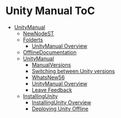 Unity Manual ToC
================
 - [UnityManual]()
	 - [NewNodeST](NewNodeST.md)
	 - [Folderts]()
		 - [UnityManual Overview](UnityManual.md)
	 - [OfflineDocumentation](OfflineDocumentation.md)
	 - [UnityManual]()
		 - [ManualVersions](ManualVersions.md)
		 - [Switching between Unity versions](SwitchingDocumentationVersions.md)
		 - [WhatsNew56](WhatsNew56.md)
		 - [UnityManual Overview](UnityManual_1.md)
		 - [Leave Feedback](LeaveFeedback.md)
	 - [InstallingUnity]()
		 - [InstallingUnity Overview](InstallingUnity.md)
		 - [Deploying Unity Offline](DeployingUnityOffline.md)

